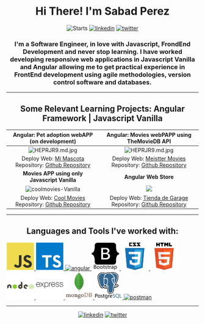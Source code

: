 <div align="right"> 



</div>
<div align="center"> <h1> Hi There! I'm Sabad Perez </h1> 

<!--  ![](https://media.tenor.com/pPKOYQpTO8AAAAAM/monkey-developer.gif) -->
  
![Starts](https://img.shields.io/github/stars/meistter/CoolMovies?style=social "Starts")   [![linkedin](https://img.shields.io/badge/LinkedIn-%2B1-blue "linkedin")](https://www.linkedin.com/in/sabadperez/ "linkedin")    [![twitter](https://img.shields.io/twitter/follow/josuep723?style=social "twitter")](https://twitter.com/Josuep723 "twitter") 

<h3>I'm a Software Engineer, in love with Javascript, FrondEnd Development and never stop learning. I have worked developing responsive web applications in Javascript Vanilla and Angular allowing me to get practical experience in FrontEnd development using agile methodologies, version control software and databases. 
</h3>
  
<!--  ![](https://media.tenor.com/pPKOYQpTO8AAAAAM/monkey-developer.gif) -->
</div>


<hr>

<div align="center"> <h2>Some Relevant Learning Projects: Angular Framework | Javascript Vanilla </h2> </div>

| **Angular: Pet adoption webAPP (on development)** | **Angular: Movies webPAPP using TheMovieDB API** |
|:------------:|:------------:|
| <img height="200px" src="https://i.postimg.cc/g0K5Nzpk/asdf.png" alt="HEPRJR9.md.jpg" border="0">  | <img width="400px" src="https://i.postimg.cc/C53yqcG3/fast.png" alt="HEPRJR9.md.jpg" border="0">  |
| Deploy Web: [Mi Mascota](--------) Repository: [Github Repository](---------)  | Deploy Web: [Meistter Movies](https://meistter.github.io/Meistter-Movies/) Repository: [Github Repository](https://github.com/Meistter/Angular-Movies "Github Repository")  |
| **Movies APP using only Javascript Vanilla**  | **Angular Web Store**  |
| <img width="400px" src="https://i.ibb.co/qFp50pd/Screenshot-1.jpg" alt="coolmovies-Vanilla" border="0">  | <img  width="400px" src="https://i.ibb.co/4fKJV6n/yard.jpg" border="0">  |
| Deploy Web: [Cool Movies](https://meistter.github.io/CoolMovies/) Repository: [Github Repository](https://github.com/Meistter/CoolMovies "Github Repository")  |  Deploy Web: [Tienda de Garage](https://meistter.github.io/Angular-tienda-de-productos/home) Repository: [Github Repository](https://github.com/Meistter/Angular-tienda-de-productos)  |

<hr>

<h2 align="center">Languages and Tools I've worked with:</h2>
<p align="left"><a href="https://developer.mozilla.org/en-US/docs/Web/JavaScript" target="_blank" rel="noreferrer"> <img src="https://raw.githubusercontent.com/devicons/devicon/master/icons/javascript/javascript-original.svg" alt="javascript" width="73" height="73"/> </a><a href="https://www.typescriptlang.org/" target="_blank" rel="noreferrer"> <img src="https://raw.githubusercontent.com/devicons/devicon/master/icons/typescript/typescript-original.svg" alt="typescript" width="73" height="73"/> </a> <a href="https://angular.io" target="_blank" rel="noreferrer"> <img src="https://angular.io/assets/images/logos/angular/angular.svg" alt="angular" width="73" height="73"/> <a href="https://getbootstrap.com" target="_blank" rel="noreferrer"> <img src="https://raw.githubusercontent.com/devicons/devicon/master/icons/bootstrap/bootstrap-plain-wordmark.svg" alt="bootstrap" width="73" height="73"/> </a> <a href="https://www.w3schools.com/css/" target="_blank" rel="noreferrer"> <img src="https://raw.githubusercontent.com/devicons/devicon/master/icons/css3/css3-original-wordmark.svg" alt="css3" width="73" height="73"/> <a href="https://www.w3.org/html/" target="_blank" rel="noreferrer"> <img src="https://raw.githubusercontent.com/devicons/devicon/master/icons/html5/html5-original-wordmark.svg" alt="html5" width="73" height="73"/> </a> <a href="https://nodejs.org" target="_blank" rel="noreferrer"> <img src="https://raw.githubusercontent.com/devicons/devicon/master/icons/nodejs/nodejs-original-wordmark.svg" alt="nodejs" width="73" height="73"/> </a> </a> <a href="https://expressjs.com" target="_blank" rel="noreferrer"> <img src="https://raw.githubusercontent.com/devicons/devicon/master/icons/express/express-original-wordmark.svg" alt="express" width="73" height="73"/> </a> <a href="https://www.mongodb.com/" target="_blank" rel="noreferrer"> <img src="https://raw.githubusercontent.com/devicons/devicon/master/icons/mongodb/mongodb-original-wordmark.svg" alt="mongodb" width="73" height="73"/> </a>  <a href="https://www.postgresql.org" target="_blank" rel="noreferrer"> <img src="https://raw.githubusercontent.com/devicons/devicon/master/icons/postgresql/postgresql-original-wordmark.svg" alt="postgresql" width="73" height="73"/> </a> <a href="https://postman.com" target="_blank" rel="noreferrer"> <img src="https://www.vectorlogo.zone/logos/getpostman/getpostman-icon.svg" alt="postman" width="73" height="73"/> </a>  </p>
  
<hr>

<div align="center">
  
[![linkedin](https://img.shields.io/badge/linkedin-0A66C2?style=for-the-badge&logo=linkedin&logoColor=white)](https://www.linkedin.com/in/sabadperez/)
[![twitter](https://img.shields.io/badge/twitter-1DA1F2?style=for-the-badge&logo=twitter&logoColor=white)](https://twitter.com/Josuep723)
</div>
